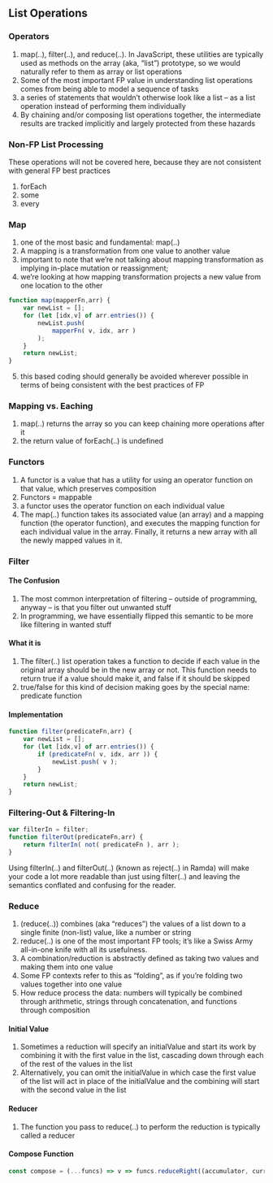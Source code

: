 <!--
 * @Author: your name
 * @Date: 2020-07-07 21:01:03
 * @LastEditTime: 2020-07-08 20:07:35
 * @LastEditors: Please set LastEditors
 * @Description: In User Settings Edit
 * @FilePath: /functional-light-javascript-study-notes/CH09/README.md
--> 
## List Operations

### Operators
1. map(..), filter(..), and reduce(..). In JavaScript, these utilities are typically used as methods on the array (aka, “list”) prototype, so we would naturally refer to them as array or list operations
2. Some of the most important FP value in understanding list operations comes from being able to model a sequence of tasks
3. a series of statements that wouldn’t otherwise look like a list – as a list operation instead of performing them individually
4. By chaining and/or composing list operations together, the intermediate results are tracked implicitly and largely protected from these hazards

### Non-FP List Processing
These operations will not be covered here, because they are not consistent with general FP best practices
1. forEach
2. some
3. every

### Map
1. one of the most basic and fundamental: map(..)
2. A mapping is a transformation from one value to another value
3. important to note that we’re not talking about mapping transformation as implying in-place mutation or reassignment;
4. we’re looking at how mapping transformation projects a new value from one location to the other
~~~javascript
function map(mapperFn,arr) {
    var newList = [];
    for (let [idx,v] of arr.entries()) {
        newList.push(
            mapperFn( v, idx, arr )
        );
    }
    return newList;
}
~~~
5. this based coding should generally be avoided wherever possible in terms of being consistent with the best practices of FP

### Mapping vs. Eaching
1. map(..) returns the array so you can keep chaining more operations after it
2. the return value of forEach(..) is undefined

### Functors
1. A functor is a value that has a utility for using an operator function on that value, which preserves composition
2. Functors = mappable
3. a functor uses the operator function on each individual value
4. The map(..) function takes its associated value (an array) and a mapping function (the operator function), and executes the mapping function for each individual value in
the array. Finally, it returns a new array with all the newly mapped values in it.

### Filter
#### The Confusion
1. The most common interpretation of filtering – outside of programming, anyway – is that you filter out unwanted stuff
2. In programming, we have essentially flipped this semantic to be more like filtering in wanted stuff

#### What it is
1. The filter(..) list operation takes a function to decide if each value in the original array should be in the new array or not. This function needs to return true if a
value should make it, and false if it should be skipped
2. true/false for this kind of decision making goes by the special name: predicate function

#### Implementation
~~~javascript
function filter(predicateFn,arr) {
    var newList = [];
    for (let [idx,v] of arr.entries()) {
        if (predicateFn( v, idx, arr )) {
            newList.push( v );
        }
    }
    return newList;
}
~~~

### Filtering-Out & Filtering-In
~~~javascript
var filterIn = filter;
function filterOut(predicateFn,arr) {
    return filterIn( not( predicateFn ), arr );
}
~~~
Using filterIn(..) and filterOut(..) (known as reject(..) in Ramda) will make your code a lot more readable than just using filter(..) and leaving the semantics conflated and confusing for the reader.

### Reduce
1. (reduce(..)) combines (aka “reduces”) the values of a list down to a single finite (non-list) value, like a number or string
2. reduce(..) is one of the most important FP tools; it’s like a Swiss Army all-in-one knife with all its usefulness.
3. A combination/reduction is abstractly defined as taking two values and making them into one value
4. Some FP contexts refer to this as “folding”, as if you’re folding two values together into one value
5. How reduce process the data: numbers will typically be combined through arithmetic, strings through concatenation, and functions through composition

#### Initial Value
1. Sometimes a reduction will specify an initialValue and start its work by combining it with the first value in the list, cascading down through each of the rest of the values in the list
2. Alternatively, you can omit the initialValue in which case the first value of the list will act in place of the initialValue and the combining will start with the second value in the list

#### Reducer
1. The function you pass to reduce(..) to perform the reduction is typically called a reducer

#### Compose Function
~~~javascript
const compose = (...funcs) => v => funcs.reduceRight((accumulator, currentFunc) => currentFunc(accumulator), v)
~~~